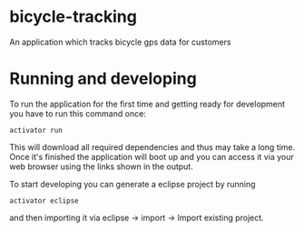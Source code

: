 # bicycle-tracking
An application which tracks bicycle gps data for customers

# Running and developing
To run the application for the first time and getting ready for development you have to run this command once:
```
activator run
```
This will download all required dependencies and thus may take a long time.
Once it's finished the application will boot up and you can access it via your web browser using the links shown in the
output.

To start developing you can generate a eclipse project by running
```
activator eclipse
```
and then importing it via eclipse -> import -> Import existing project.

